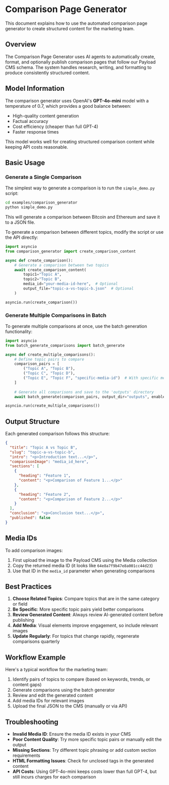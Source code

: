 # Comparison Page Generator

This document explains how to use the automated comparison page generator to create structured content for the marketing team.

## Overview

The Comparison Page Generator uses AI agents to automatically create, format, and optionally publish comparison pages that follow our Payload CMS schema. The system handles research, writing, and formatting to produce consistently structured content.

## Model Information

The comparison generator uses OpenAI's **GPT-4o-mini** model with a temperature of 0.7, which provides a good balance between:
- High-quality content generation
- Factual accuracy
- Cost efficiency (cheaper than full GPT-4)
- Faster response times

This model works well for creating structured comparison content while keeping API costs reasonable.

## Basic Usage

### Generate a Single Comparison

The simplest way to generate a comparison is to run the `simple_demo.py` script:

```bash
cd examples/comparison_generator
python simple_demo.py
```

This will generate a comparison between Bitcoin and Ethereum and save it to a JSON file.

To generate a comparison between different topics, modify the script or use the API directly:

```python
import asyncio
from comparison_generator import create_comparison_content

async def create_comparison():
    # Generate a comparison between two topics
    await create_comparison_content(
        topic1="Topic A",
        topic2="Topic B",
        media_id="your-media-id-here",  # Optional
        output_file="topic-a-vs-topic-b.json"  # Optional
    )

asyncio.run(create_comparison())
```

### Generate Multiple Comparisons in Batch

To generate multiple comparisons at once, use the batch generation functionality:

```python
import asyncio
from batch_generate_comparisons import batch_generate

async def create_multiple_comparisons():
    # Define topic pairs to compare
    comparison_pairs = [
        ("Topic A", "Topic B"),
        ("Topic C", "Topic D"),
        ("Topic E", "Topic F", "specific-media-id")  # With specific media ID
    ]
    
    # Generate all comparisons and save to the 'outputs' directory
    await batch_generate(comparison_pairs, output_dir="outputs", enable_api_call=True)

asyncio.run(create_multiple_comparisons())
```

## Output Structure

Each generated comparison follows this structure:

```json
{
  "title": "Topic A vs Topic B",
  "slug": "topic-a-vs-topic-b",
  "intro": "<p>Introduction text...</p>",
  "comparisonImage": "media_id_here",
  "sections": [
    {
      "heading": "Feature 1",
      "content": "<p>Comparison of Feature 1...</p>"
    },
    {
      "heading": "Feature 2",
      "content": "<p>Comparison of Feature 2...</p>"
    }
  ],
  "conclusion": "<p>Conclusion text...</p>",
  "published": false
}
```

## Media IDs

To add comparison images:

1. First upload the image to the Payload CMS using the Media collection
2. Copy the returned media ID (it looks like `64e8a7f9b47e8a001cc44d23`)
3. Use that ID in the `media_id` parameter when generating comparisons

## Best Practices

1. **Choose Related Topics**: Compare topics that are in the same category or field
2. **Be Specific**: More specific topic pairs yield better comparisons
3. **Review Generated Content**: Always review AI-generated content before publishing
4. **Add Media**: Visual elements improve engagement, so include relevant images
5. **Update Regularly**: For topics that change rapidly, regenerate comparisons quarterly

## Workflow Example

Here's a typical workflow for the marketing team:

1. Identify pairs of topics to compare (based on keywords, trends, or content gaps)
2. Generate comparisons using the batch generator
3. Review and edit the generated content
4. Add media IDs for relevant images
5. Upload the final JSON to the CMS (manually or via API)

## Troubleshooting

- **Invalid Media ID**: Ensure the media ID exists in your CMS
- **Poor Content Quality**: Try more specific topic pairs or manually edit the output
- **Missing Sections**: Try different topic phrasing or add custom section requirements
- **HTML Formatting Issues**: Check for unclosed tags in the generated content
- **API Costs**: Using GPT-4o-mini keeps costs lower than full GPT-4, but still incurs charges for each comparison 